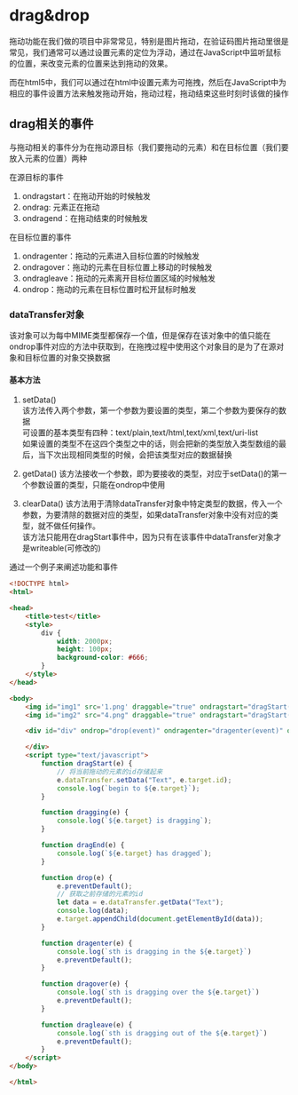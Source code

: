 # drag&drop
拖动功能在我们做的项目中非常常见，特别是图片拖动，在验证码图片拖动里很是常见，我们通常可以通过设置元素的定位为浮动，通过在JavaScript中监听鼠标的位置，来改变元素的位置来达到拖动的效果。

而在html5中，我们可以通过在html中设置元素为可拖拽，然后在JavaScript中为相应的事件设置方法来触发拖动开始，拖动过程，拖动结束这些时刻时该做的操作

## drag相关的事件
与拖动相关的事件分为在拖动源目标（我们要拖动的元素）和在目标位置（我们要放入元素的位置）两种

在源目标的事件
1. ondragstart：在拖动开始的时候触发
2. ondrag: 元素正在拖动
3. ondragend：在拖动结束的时候触发

在目标位置的事件
1. ondragenter：拖动的元素进入目标位置的时候触发
2. ondragover：拖动的元素在目标位置上移动的时候触发
3. ondragleave：拖动的元素离开目标位置区域的时候触发
4. ondrop：拖动的元素在目标位置时松开鼠标时触发


### dataTransfer对象
该对象可以为每中MIME类型都保存一个值，但是保存在该对象中的值只能在ondrop事件对应的方法中获取到，在拖拽过程中使用这个对象目的是为了在源对象和目标位置的对象交换数据
#### 基本方法
1. setData()  
该方法传入两个参数，第一个参数为要设置的类型，第二个参数为要保存的数据  
可设置的基本类型有四种：text/plain,text/html,text/xml,text/uri-list  
如果设置的类型不在这四个类型之中的话，则会把新的类型放入类型数组的最后，当下次出现相同类型的时候，会把该类型对应的数据替换

2. getData()
该方法接收一个参数，即为要接收的类型，对应于setData()的第一个参数设置的类型，只能在ondrop中使用

3. clearData()
该方法用于清除dataTransfer对象中特定类型的数据，传入一个参数，为要清除的数据对应的类型，如果dataTransfer对象中没有对应的类型，就不做任何操作。  
该方法只能用在dragStart事件中，因为只有在该事件中dataTransfer对象才是writeable(可修改的)


通过一个例子来阐述功能和事件
```html
<!DOCTYPE html>
<html>

<head>
    <title>test</title>
    <style>
        div {
            width: 2000px;
            height: 100px;
            background-color: #666;
        }
    </style>
</head>

<body>
    <img id="img1" src='1.png' draggable="true" ondragstart="dragStart(event)" ondrag="dragging(event)" ondragend="dragEnd(event)">
    <img id="img2" src="4.png" draggable="true" ondragstart="dragStart(event)" ondrag="dragging(event)" ondragend="dragEnd(event)">

    <div id="div" ondrop="drop(event)" ondragenter="dragenter(event)" ondragleave="dragleave(event)" ondragover="dragover(event)">

    </div>
    <script type="text/javascript">
        function dragStart(e) {
            // 将当前拖动的元素的id存储起来
            e.dataTransfer.setData("Text", e.target.id);
            console.log(`begin to ${e.target}`);
        }

        function dragging(e) {
            console.log(`${e.target} is dragging`);
        }

        function dragEnd(e) {
            console.log(`${e.target} has dragged`);
        }

        function drop(e) {
            e.preventDefault();
            // 获取之前存储的元素的id
            let data = e.dataTransfer.getData("Text");
            console.log(data);
            e.target.appendChild(document.getElementById(data));
        }

        function dragenter(e) {
            console.log(`sth is dragging in the ${e.target}`)
            e.preventDefault();
        }

        function dragover(e) {
            console.log(`sth is dragging over the ${e.target}`)
            e.preventDefault();
        }

        function dragleave(e) {
            console.log(`sth is dragging out of the ${e.target}`)
            e.preventDefault();
        }
    </script>
</body>

</html>
```
